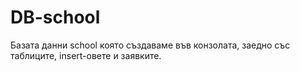 # DB-school
Базата данни school която създаваме във конзолата, заедно със таблиците, insert-овете и заявките.
